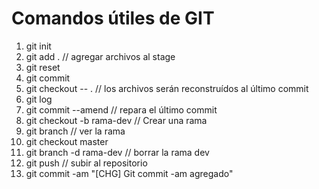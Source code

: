 # Comandos útiles de GIT
1. git init
2. git add . // agregar archivos al stage
3. git reset
4. git commit
5. git checkout -- . // los archivos serán reconstruídos al último commit
6. git log
7. git commit --amend // repara el último commit
8. git checkout -b rama-dev // Crear una rama
9. git branch // ver la rama
10. git checkout master
11. git branch -d rama-dev // borrar la rama dev
12. git push // subir al repositorio
13. git commit -am "[CHG] Git commit -am agregado"